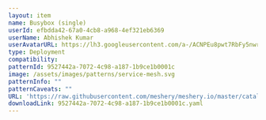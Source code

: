 ```yaml
---
layout: item
name: Busybox (single)
userId: efbdda42-67a0-4cb8-a968-4ef321eb6369
userName: Abhishek Kumar
userAvatarURL: https://lh3.googleusercontent.com/a-/ACNPEu8pwt7RbFy5nwrRaGTVPkfgnkYn-GF5dfVSrSOB=s96-c
type: Deployment
compatibility: 
patternId: 9527442a-7072-4c98-a187-1b9ce1b0001c
image: /assets/images/patterns/service-mesh.svg
patternInfo: ""
patternCaveats: ""
URL: 'https://raw.githubusercontent.com/meshery/meshery.io/master/catalog/9527442a-7072-4c98-a187-1b9ce1b0001c.yaml'
downloadLink: 9527442a-7072-4c98-a187-1b9ce1b0001c.yaml
---
```

